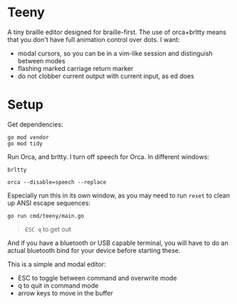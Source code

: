 Teeny
=======

A tiny braille editor designed for braille-first.  The use of orca+brltty means that you don't have full animation control over dots.  I want:

- modal cursors, so you can be in a vim-like session and distinguish between modes
- flashing marked carriage return marker
- do not clobber current output with current input, as ed does

Setup
=====

Get dependencies:

```
go mod vendor
go mod tidy
```

Run Orca, and brltty.  I turn off speech for Orca.  In different windows:

```
brltty
```

```
orca --disable=speech --replace
```

Especially run this in its own window, as you may need to run `reset` to clean up ANSI escape sequences:

```
go run cmd/teeny/main.go
```

> `ESC q` to get out
		
And if you have a bluetooth or USB capable terminal, you will have to do an actual bluetooth bind for your device before starting these.

This is a simple and modal editor:

- ESC to toggle between command and overwrite mode
- q to quit in command mode
- arrow keys to move in the buffer
 
